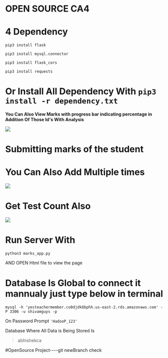 # OPEN SOURCE CA4

# 4 Dependency

`pip3 install flask`

`pip3 install mysql.connector`

`pip3 install flask_cors`

`pip3 install requests`

# Or Install All Dependency With `pip3 install -r dependency.txt`

**You Can Also View Marks with progress bar indicating percentage in Addition Of Those Id's With Analysis**

![](https://j.gifs.com/mOgY7O.gif)





# **Submitting marks of the student**

# **You Can Also Add Multiple times**




![](https://j.gifs.com/WLXQwJ.gif)


# Get Test Count Also

![](https://j.gifs.com/JyrNEo.gif)



# Run Server With

`python3 marks_app.py`

AND OPEN Html file to view the page

# Database Is Global to connect it mannualy just type below in terminal

`mysql -h 'yesteachermember.co0djdk6bphh.us-east-2.rds.amazonaws.com' -P 3306 -u shivamguys -p`

On Password Prompt
`'HadooP_123'`

Database Where All Data is Being Stored Is 
> abhishekca 


#OpenSource Project----git newBranch check


